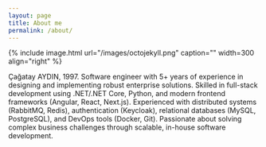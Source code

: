 ```yaml
---
layout: page
title: About me
permalink: /about/
---
```


{% include image.html url="/images/octojekyll.png" caption="" width=300 align="right" %}

Çağatay AYDIN, 1997. Software engineer with 5+ years of experience in designing and implementing robust enterprise solutions. Skilled in full-stack development using .NET/.NET Core, Python, and modern frontend frameworks (Angular, React, Next.js). Experienced with distributed systems (RabbitMQ, Redis), authentication (Keycloak), relational databases (MySQL, PostgreSQL), and DevOps tools (Docker, Git). Passionate about solving complex business challenges through scalable, in-house software development.

